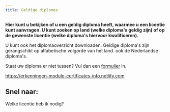```yaml
---
title: Geldige diplomas
---
```


**Hier kunt u bekijken of u een geldig diploma heeft, waarmee u een licentie kunt aanvragen. U kunt zoeken op land (welke diploma's geldig zijn) of op de gewenste licentie (welke diploma's hiervoor kwalificeren).**

U kunt ook het diplomaoverzicht downloaden. Geldige diploma's zijn gerangschikt op alfabetische volgorde van het land. ook de Nederlandse diploma's.

Staat uw diploma er niet tussen? Vul dan een [formulier](/wat-wij-doen/formulieren) in.

<module-loader>https://erkenningen-module-certificates-info.netlify.com</module-loader>

## Snel naar:

<link-container>
<link-button to="/licenties/welke-licentie-heb-ik-nodig">Welke licentie heb ik nodig?</link-button>
</link-container>
